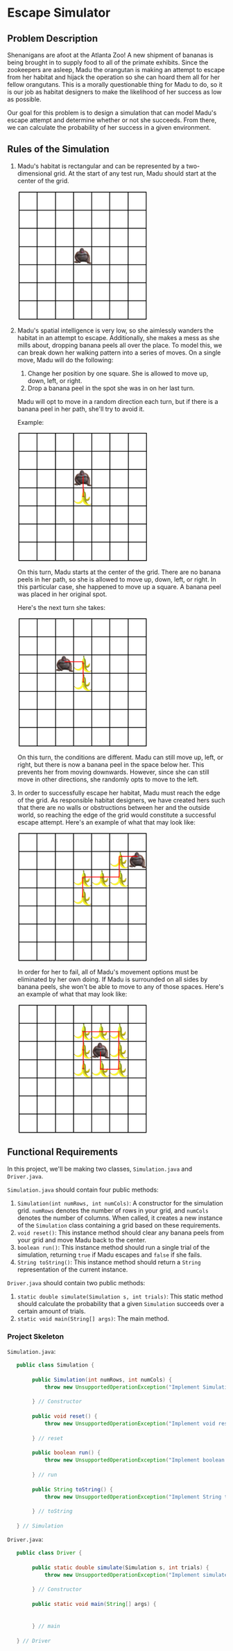 # Escape Simulator

## Problem Description

Shenanigans are afoot at the Atlanta Zoo! A new shipment of bananas is being brought in to supply food to all of the primate exhibits. Since the zookeepers are asleep, Madu the orangutan is making an attempt to escape from her habitat and hijack the operation so she can hoard them all for her fellow orangutans. This is a morally questionable thing for Madu to do, so it is our job as habitat designers to make the likelihood of her success as low as possible.

Our goal for this problem is to design a simulation that can model Madu's escape attempt and determine whether or not she succeeds. From there, we can calculate the probability of her success in a given environment.

## Rules of the Simulation

1. Madu's habitat is rectangular and can be represented by a two-dimensional grid. At the start of any test run, Madu should start at the center of the grid. 

    <img align="center" width="300" height="300" src="monkegrid1.PNG">


1. Madu's spatial intelligence is very low, so she aimlessly wanders the habitat in an attempt to escape. Additionally, she makes a mess as she mills about, dropping banana peels all over the place. To model this, we can break down her walking pattern into a series of moves. On a single move, Madu will do the following:

    1. Change her position by one square. She is allowed to move up, down, left, or right.
    2. Drop a banana peel in the spot she was in on her last turn.

    Madu will opt to move in a random direction each turn, but if there is a banana peel in her path, she'll try to avoid it.

    Example:

    <img align="center" width="300" height="300" src="monkegrid2.PNG">

    On this turn, Madu starts at the center of the grid. There are no banana peels in her path, so she is allowed to move up, down, left, or right. In this particular case, she    happened to move up a square. A banana peel was placed in her original spot.

    Here's the next turn she takes:

    <img align="center" width="300" height="300" src="monkegrid3.PNG">

    On this turn, the conditions are different. Madu can still move up, left, or right, but there is now a banana peel in the space below her. This prevents her from moving downwards. However, since she can still move in other directions, she randomly opts to move to the left. 
    
    
1. In order to successfully escape her habitat, Madu must reach the edge of the grid. As responsible habitat designers, we have created hers such that there are no walls or obstructions between her and the outside world, so reaching the edge of the grid would constitute a successful escape attempt. Here's an example of what that may look like:

    <img align="center" width="300" height="300" src="monkegrid4.PNG">

    In order for her to fail, all of Madu's movement options must be eliminated by her own doing. If Madu is surrounded on all sides by banana peels, she won't be able to move to any of those spaces. Here's an example of what that may look like:
    
    <img align="center" width="300" height="300" src="monkegrid5.PNG">
    
    
## Functional Requirements

In this project, we'll be making two classes, `Simulation.java` and `Driver.java`. 

`Simulation.java` should contain four public methods:

1.  `Simulation(int numRows, int numCols)`: A constructor for the simulation grid. `numRows` denotes the number of rows in your grid, and `numCols` denotes the number of columns. When called, it creates a new instance of the `Simulation` class containing a grid based on these requirements.
2.  `void reset()`: This instance method should clear any banana peels from your grid and move Madu back to the center.
3.  `boolean run()`: This instance method should run a single trial of the simulation, returning `true` if Madu escapes and `false` if she fails.
4.  `String toString()`: This instance method should return a `String` representation of the current instance. 

`Driver.java` should contain two public methods:

1. `static double simulate(Simulation s, int trials)`: This static method should calculate the probability that a given `Simulation` succeeds over a certain amount of trials.
2. `static void main(String[] args)`: The main method.

### Project Skeleton

`Simulation.java`:

```java       
   public class Simulation {
    
        public Simulation(int numRows, int numCols) {
            throw new UnsupportedOperationException("Implement Simulation(int, int)");
        
        } // Constructor
        
        public void reset() {
            throw new UnsupportedOperationException("Implement void reset()");
        
        } // reset
        
        public boolean run() {
            throw new UnsupportedOperationException("Implement boolean run()");
        
        } // run
        
        public String toString() {
            throw new UnsupportedOperationException("Implement String toString()");
        
        } // toString
   
   } // Simulation
   ```
   
`Driver.java`:

```java       
   public class Driver {
    
        public static double simulate(Simulation s, int trials) {
            throw new UnsupportedOperationException("Implement simulate(Simulation, int)");
        
        } // Constructor
        
        public static void main(String[] args) {
            
        
        } // main
   
   } // Driver
   ```
